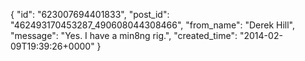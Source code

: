  {
   "id": "623007694401833",
   "post_id": "462493170453287_490608044308466",
   "from_name": "Derek Hill",
   "message": "Yes. I have a min8ng rig.",
   "created_time": "2014-02-09T19:39:26+0000"
 }
